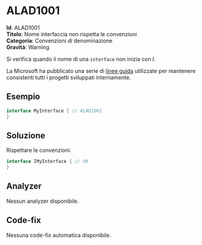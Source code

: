 <!--
SPDX-FileCopyrightText: 2022 ALAD SRL <info@alad.cloud>

SPDX-License-Identifier: MIT
-->

# ALAD1001

**Id**: ALAD1001\
**Titolo**: Nome interfaccia non rispetta le convenzioni\
**Categoria**: Convenzioni di denominazione\
**Gravità**: Warning

Si verifica quando il nome di una `interface` non inizia con _I_.

La Microsoft ha pubblicato una serie di
[linee guida](https://learn.microsoft.com/dotnet/csharp/fundamentals/coding-style/coding-conventions)
utilizzate per mantenere consistenti tutti i progetti sviluppati internamente.


## Esempio

```csharp
interface MyInterface { // ALAD1001
}
```


## Soluzione

Rispettare le convenzioni.

```csharp
interface IMyInterface { // OK
}
```


## Analyzer

Nessun analyzer disponibile.


## Code-fix

Nessuna code-fix automatica disponibile.
